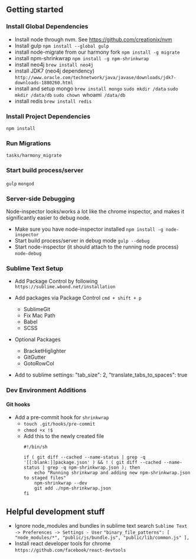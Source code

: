 ## Getting started

### Install Global Dependencies
- Install node through nvm. See https://github.com/creationix/nvm
- Install gulp
`npm install --global gulp`
- install node-migrate from our harmony fork
`npm install -g migrate`
- install npm-shrinkwrap
`npm install -g npm-shrinkwrap`
- install neo4j
`brew install neo4j`
- install JDK7 (neo4j dependency)
`http://www.oracle.com/technetwork/java/javase/downloads/jdk7-downloads-1880260.html`
- install and setup mongo
`brew install mongo`
`sudo mkdir /data`
`sudo mkdir /data/db`
`sudo chown `whoami` /data/db`
- install redis
`brew install redis`

### Install Project Dependencies
`npm install`

### Run Migrations
`tasks/harmony_migrate`

### Start build process/server
`gulp`
`mongod`

### Server-side Debugging
Node-inspector looks/works a lot like the chrome inspector, and makes it significantly easier to debug node.

- Make sure you have node-inspector installed
`npm install -g node-inspector`
- Start build process/server in debug mode
`gulp --debug`
- Start node-inspector (it should attach to the running node process)
`node-debug`

### Sublime Text Setup
* Add Package Control by following `https://sublime.wbond.net/installation`
* Add packages via Package Control `cmd + shift + p`
    - SublimeGit 
    - Fix Mac Path
    - Babel
    - SCSS
* Optional Packages
    - BracketHiglighter
    - GitGutter
    - GotoRowCol

* Add to sublime settings:
    "tab_size": 2,
    "translate_tabs_to_spaces": true

### Dev Environment Additions
#### Git hooks
- Add a pre-commit hook for `shrinkwrap`
    - `touch .git/hooks/pre-commit`
    - `chmod +x !$`
    - Add this to the newly created file
        ```
        #!/bin/sh

        if ( git diff --cached --name-status | grep -q '[[:blank:]]package.json' ) && ! ( git diff --cached --name-status | grep -q npm-shrinkwrap.json ); then
            echo "Running shrinkwrap and adding new npm-shrinkwrap.json to staged files"
            npm-shrinkwrap --dev
            git add ./npm-shrinkwrap.json
        fi
        ```

## Helpful development stuff

- Ignore node_modules and bundles in sublime text search
`Sublime Text -> Preferences -> Settings - User`
`"binary_file_patterns":
 [
   "node_modules/*",
   "public/js/bundle.js",
   "public/lib/common.js"
 ],`
- Install react developer tools for chrome
`https://github.com/facebook/react-devtools`
